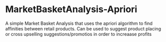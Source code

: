 # MarketBasketAnalysis-Apriori
A simple Market Basket Analysis that uses the apriori algorithm to find affinities between retail products. Can be used to suggest product placing or cross upselling suggestions/promotios in order to increaase profits
